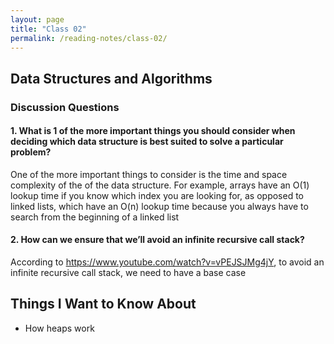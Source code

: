 ```yaml
---
layout: page
title: "Class 02"
permalink: /reading-notes/class-02/
---
```


## Data Structures and Algorithms

### Discussion Questions

#### 1. What is 1 of the more important things you should consider when deciding which data structure is best suited to solve a particular problem?

One of the more important things to consider is the time and space complexity of the of the data structure. For example, arrays have an O(1) lookup time if you know which index you are looking for, as opposed to linked lists, which have an O(n) lookup time because you always have to search from the beginning of a linked list

#### 2. How can we ensure that we’ll avoid an infinite recursive call stack?

According to <https://www.youtube.com/watch?v=vPEJSJMg4jY>, to avoid an infinite recursive call stack, we need to have a base case

## Things I Want to Know About

- How heaps work
